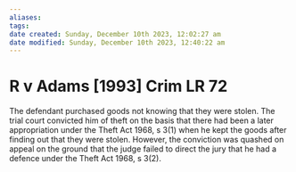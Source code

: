 ```yaml
---
aliases: 
tags: 
date created: Sunday, December 10th 2023, 12:02:27 am
date modified: Sunday, December 10th 2023, 12:40:22 am
---
```


# R v Adams [1993] Crim LR 72

The defendant purchased goods not knowing that they were stolen. The trial court convicted him of theft on the basis that there had been a later appropriation under the Theft Act 1968, s 3(1) when he kept the goods after finding out that they were stolen. However, the conviction was quashed on appeal on the ground that the judge failed to direct the jury that he had a defence under the Theft Act 1968, s 3(2).
